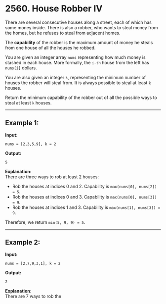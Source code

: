 # 2560. House Robber IV

There are several consecutive houses along a street, each of which has some money inside. There is also a robber, who wants to steal money from the homes, but he refuses to steal from adjacent homes.

The **capability** of the robber is the maximum amount of money he steals from one house of all the houses he robbed.

You are given an integer array `nums` representing how much money is stashed in each house. More formally, the `i-th` house from the left has `nums[i]` dollars.

You are also given an integer `k`, representing the minimum number of houses the robber will steal from. It is always possible to steal at least `k` houses.

Return the minimum capability of the robber out of all the possible ways to steal at least `k` houses.

---

## Example 1:

**Input:** 
```
nums = [2,3,5,9], k = 2
```

**Output:** 
```
5
```

**Explanation:**  
There are three ways to rob at least 2 houses:
- Rob the houses at indices 0 and 2. Capability is `max(nums[0], nums[2]) = 5`.
- Rob the houses at indices 0 and 3. Capability is `max(nums[0], nums[3]) = 9`.
- Rob the houses at indices 1 and 3. Capability is `max(nums[1], nums[3]) = 9`.

Therefore, we return `min(5, 9, 9) = 5`.

---

## Example 2:

**Input:** 
```
nums = [2,7,9,3,1], k = 2
```

**Output:** 
```
2
```

**Explanation:**  
There are 7 ways to rob the